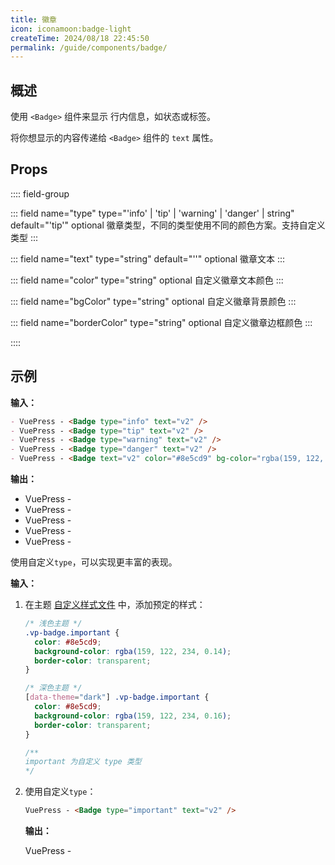 ```yaml
---
title: 徽章
icon: iconamoon:badge-light
createTime: 2024/08/18 22:45:50
permalink: /guide/components/badge/
---
```


## 概述 <Badge type="tip" text="badge" />

使用 `<Badge>` 组件来显示 行内信息，如状态或标签。

将你想显示的内容传递给 `<Badge>` 组件的 `text` 属性。

## Props

:::: field-group

::: field name="type" type="'info' | 'tip' | 'warning' | 'danger' | string" default="'tip'" optional
徽章类型，不同的类型使用不同的颜色方案。支持自定义类型
:::

::: field name="text" type="string" default="''" optional
徽章文本
:::

::: field name="color" type="string" optional
自定义徽章文本颜色
:::

::: field name="bgColor" type="string" optional
自定义徽章背景颜色
:::

::: field name="borderColor" type="string" optional
自定义徽章边框颜色
:::

::::

## 示例

**输入：**

```md :no-line-numbers
- VuePress - <Badge type="info" text="v2" />
- VuePress - <Badge type="tip" text="v2" />
- VuePress - <Badge type="warning" text="v2" />
- VuePress - <Badge type="danger" text="v2" />
- VuePress - <Badge text="v2" color="#8e5cd9" bg-color="rgba(159, 122, 234, 0.16)" />
```

**输出：**

- VuePress - <Badge type="info" text="v2" />
- VuePress - <Badge type="tip" text="v2" />
- VuePress - <Badge type="warning" text="v2" />
- VuePress - <Badge type="danger" text="v2" />
- VuePress - <Badge text="v2" color="#8e5cd9" bg-color="rgba(159, 122, 234, 0.16)" />

使用自定义`type`，可以实现更丰富的表现。

**输入：**

1. 在主题 [自定义样式文件](../custom/style.md.md) 中，添加预定的样式：

    ```css
    /* 浅色主题 */
    .vp-badge.important {
      color: #8e5cd9;
      background-color: rgba(159, 122, 234, 0.14);
      border-color: transparent;
    }

    /* 深色主题 */
    [data-theme="dark"] .vp-badge.important {
      color: #8e5cd9;
      background-color: rgba(159, 122, 234, 0.16);
      border-color: transparent;
    }

    /**
    important 为自定义 type 类型
    */
    ```

2. 使用自定义`type`：

    ```md :no-line-numbers
    VuePress - <Badge type="important" text="v2" />
    ```

    **输出：**

    VuePress - <Badge type="important" text="v2" />

<style>
/* 浅色主题 */
.vp-badge.important {
  color: #8e5cd9;
  background-color: rgba(159, 122, 234, 0.14);
  border-color: transparent;
}

/* 深色主题 */
[data-theme="dark"] .vp-badge.important {
  color: #8e5cd9;
  background-color: rgba(159, 122, 234, 0.16);
  border-color: transparent;
}
</style>
